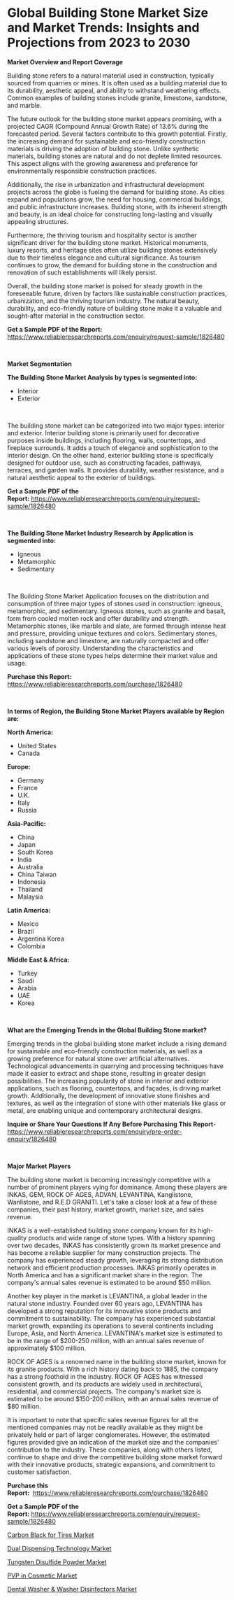 <p><h1>Global Building Stone Market Size and Market Trends: Insights and Projections from 2023 to 2030</h1></p><p><strong>Market Overview and Report Coverage</strong></p>
<p><p>Building stone refers to a natural material used in construction, typically sourced from quarries or mines. It is often used as a building material due to its durability, aesthetic appeal, and ability to withstand weathering effects. Common examples of building stones include granite, limestone, sandstone, and marble.</p><p>The future outlook for the building stone market appears promising, with a projected CAGR (Compound Annual Growth Rate) of 13.6% during the forecasted period. Several factors contribute to this growth potential. Firstly, the increasing demand for sustainable and eco-friendly construction materials is driving the adoption of building stone. Unlike synthetic materials, building stones are natural and do not deplete limited resources. This aspect aligns with the growing awareness and preference for environmentally responsible construction practices.</p><p>Additionally, the rise in urbanization and infrastructural development projects across the globe is fueling the demand for building stone. As cities expand and populations grow, the need for housing, commercial buildings, and public infrastructure increases. Building stone, with its inherent strength and beauty, is an ideal choice for constructing long-lasting and visually appealing structures.</p><p>Furthermore, the thriving tourism and hospitality sector is another significant driver for the building stone market. Historical monuments, luxury resorts, and heritage sites often utilize building stones extensively due to their timeless elegance and cultural significance. As tourism continues to grow, the demand for building stone in the construction and renovation of such establishments will likely persist.</p><p>Overall, the building stone market is poised for steady growth in the foreseeable future, driven by factors like sustainable construction practices, urbanization, and the thriving tourism industry. The natural beauty, durability, and eco-friendly nature of building stone make it a valuable and sought-after material in the construction sector.</p></p>
<p><strong>Get a Sample PDF of the Report:</strong> <a href="https://www.reliableresearchreports.com/enquiry/request-sample/1826480">https://www.reliableresearchreports.com/enquiry/request-sample/1826480</a></p>
<p>&nbsp;</p>
<p><strong>Market Segmentation</strong></p>
<p><strong>The Building Stone Market Analysis by types is segmented into:</strong></p>
<p><ul><li>Interior</li><li>Exterior</li></ul></p>
<p>&nbsp;</p>
<p><p>The building stone market can be categorized into two major types: interior and exterior. Interior building stone is primarily used for decorative purposes inside buildings, including flooring, walls, countertops, and fireplace surrounds. It adds a touch of elegance and sophistication to the interior design. On the other hand, exterior building stone is specifically designed for outdoor use, such as constructing facades, pathways, terraces, and garden walls. It provides durability, weather resistance, and a natural aesthetic appeal to the exterior of buildings.</p></p>
<p><strong>Get a Sample PDF of the Report:</strong>&nbsp;<a href="https://www.reliableresearchreports.com/enquiry/request-sample/1826480">https://www.reliableresearchreports.com/enquiry/request-sample/1826480</a></p>
<p>&nbsp;</p>
<p><strong>The Building Stone Market Industry Research by Application is segmented into:</strong></p>
<p><ul><li>Igneous</li><li>Metamorphic</li><li>Sedimentary</li></ul></p>
<p>&nbsp;</p>
<p><p>The Building Stone Market Application focuses on the distribution and consumption of three major types of stones used in construction: igneous, metamorphic, and sedimentary. Igneous stones, such as granite and basalt, form from cooled molten rock and offer durability and strength. Metamorphic stones, like marble and slate, are formed through intense heat and pressure, providing unique textures and colors. Sedimentary stones, including sandstone and limestone, are naturally compacted and offer various levels of porosity. Understanding the characteristics and applications of these stone types helps determine their market value and usage.</p></p>
<p><strong>Purchase this Report:</strong>&nbsp; <a href="https://www.reliableresearchreports.com/purchase/1826480">https://www.reliableresearchreports.com/purchase/1826480</a></p>
<p>&nbsp;</p>
<p><strong>In terms of Region, the Building Stone Market Players available by Region are:</strong></p>
<p>
    <p> <strong> North America: </strong>
        <ul>
            <li>United States</li>
            <li>Canada</li>
        </ul>
        </p> 
    <p> <strong> Europe: </strong>
        <ul>
            <li>Germany</li>
            <li>France</li>
            <li>U.K.</li>
            <li>Italy</li>
            <li>Russia</li>
        </ul>
        </p> 
    <p> <strong> Asia-Pacific: </strong>
        <ul>
            <li>China</li>
            <li>Japan</li>
            <li>South Korea</li>
            <li>India</li>
            <li>Australia</li>
            <li>China Taiwan</li>
            <li>Indonesia</li>
            <li>Thailand</li>
            <li>Malaysia</li>
        </ul>
        </p> 
    <p> <strong> Latin America: </strong>
        <ul>
            <li>Mexico</li>
            <li>Brazil</li>
            <li>Argentina Korea</li>
            <li>Colombia</li>
        </ul>
        </p> 
    <p> <strong> Middle East & Africa: </strong>
        <ul>
            <li>Turkey</li>
            <li>Saudi</li>
            <li>Arabia</li>
            <li>UAE</li>
            <li>Korea</li>
        </ul>
    </p>
    </p>
<p>&nbsp;</p>
<p><strong>What are the Emerging Trends in the Global Building Stone market?</strong></p>
<p><p>Emerging trends in the global building stone market include a rising demand for sustainable and eco-friendly construction materials, as well as a growing preference for natural stone over artificial alternatives. Technological advancements in quarrying and processing techniques have made it easier to extract and shape stone, resulting in greater design possibilities. The increasing popularity of stone in interior and exterior applications, such as flooring, countertops, and façades, is driving market growth. Additionally, the development of innovative stone finishes and textures, as well as the integration of stone with other materials like glass or metal, are enabling unique and contemporary architectural designs.</p></p>
<p><strong>Inquire or Share Your Questions If Any Before Purchasing This Report</strong>- <a href="https://www.reliableresearchreports.com/enquiry/pre-order-enquiry/1826480">https://www.reliableresearchreports.com/enquiry/pre-order-enquiry/1826480</a></p>
<p>&nbsp;</p>
<p><strong>Major Market Players</strong></p>
<p><p>The building stone market is becoming increasingly competitive with a number of prominent players vying for dominance. Among these players are INKAS, GEM, ROCK OF AGES, ADVAN, LEVANTINA, Kanglistone, Wanlistone, and R.E.D GRANITI. Let's take a closer look at a few of these companies, their past history, market growth, market size, and sales revenue.</p><p>INKAS is a well-established building stone company known for its high-quality products and wide range of stone types. With a history spanning over two decades, INKAS has consistently grown its market presence and has become a reliable supplier for many construction projects. The company has experienced steady growth, leveraging its strong distribution network and efficient production processes. INKAS primarily operates in North America and has a significant market share in the region. The company's annual sales revenue is estimated to be around $50 million.</p><p>Another key player in the market is LEVANTINA, a global leader in the natural stone industry. Founded over 60 years ago, LEVANTINA has developed a strong reputation for its innovative stone products and commitment to sustainability. The company has experienced substantial market growth, expanding its operations to several continents including Europe, Asia, and North America. LEVANTINA's market size is estimated to be in the range of $200-250 million, with an annual sales revenue of approximately $100 million.</p><p>ROCK OF AGES is a renowned name in the building stone market, known for its granite products. With a rich history dating back to 1885, the company has a strong foothold in the industry. ROCK OF AGES has witnessed consistent growth, and its products are widely used in architectural, residential, and commercial projects. The company's market size is estimated to be around $150-200 million, with an annual sales revenue of $80 million.</p><p>It is important to note that specific sales revenue figures for all the mentioned companies may not be readily available as they might be privately held or part of larger conglomerates. However, the estimated figures provided give an indication of the market size and the companies' contribution to the industry. These companies, along with others listed, continue to shape and drive the competitive building stone market forward with their innovative products, strategic expansions, and commitment to customer satisfaction.</p></p>
<p><strong>Purchase this Report:</strong>&nbsp;&nbsp;<a href="https://www.reliableresearchreports.com/purchase/1826480">https://www.reliableresearchreports.com/purchase/1826480</a></p>
<p></p>
<p><strong>Get a Sample PDF of the Report:</strong>&nbsp;<a href="https://www.reliableresearchreports.com/enquiry/request-sample/1826480">https://www.reliableresearchreports.com/enquiry/request-sample/1826480</a></p>
<p><p><a href="https://github.com/PeterParrish5/Market-Research-Report-List-2/blob/main/carbon-black-for-tires-market.md">Carbon Black for Tires Market</a></p><p><a href="https://medium.com/@loretamusaj85/dual-dispensing-technology-market-analysis-and-sze-forecasted-for-period-from-2023-to-2030-d424c6b58024">Dual Dispensing Technology Market</a></p><p><a href="https://github.com/WillieWoodard/Market-Research-Report-List-2/blob/main/tungsten-disulfide-powder-market.md">Tungsten Disulfide Powder Market</a></p><p><a href="https://medium.com/@entelaloshi55/pvp-in-cosmetic-market-analysis-and-sze-forecasted-for-period-from-2023-to-2030-0ca4bb8852ff">PVP in Cosmetic Market</a></p><p><a href="https://medium.com/@seanhunt765/decoding-dental-washer-washer-disinfectors-market-metrics-market-share-trends-and-growth-2f854b606e09">Dental Washer & Washer Disinfectors Market</a></p></p>
